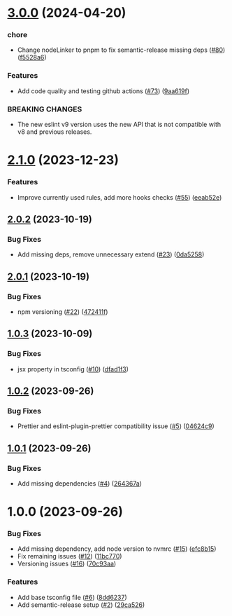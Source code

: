 # [3.0.0](https://github.com/MatiPl01/eslint-config-react-native-matipl01/compare/v2.1.0...v3.0.0) (2024-04-20)


### chore

* Change nodeLinker to pnpm to fix semantic-release missing deps ([#80](https://github.com/MatiPl01/eslint-config-react-native-matipl01/issues/80)) ([f5528a6](https://github.com/MatiPl01/eslint-config-react-native-matipl01/commit/f5528a692a2863b67d834743a3a0e9ed33edbe2d))


### Features

* Add code quality and testing github actions ([#73](https://github.com/MatiPl01/eslint-config-react-native-matipl01/issues/73)) ([9aa619f](https://github.com/MatiPl01/eslint-config-react-native-matipl01/commit/9aa619f7fd0d09e1c3db60f1b3d23daafbac0e63))


### BREAKING CHANGES

* The new eslint v9 version uses the new API that is not
compatible with v8 and previous releases.

# [2.1.0](https://github.com/MatiPl01/eslint-config-react-native-matipl01/compare/v2.0.2...v2.1.0) (2023-12-23)

### Features

* Improve currently used rules, add more hooks checks ([#55](https://github.com/MatiPl01/eslint-config-react-native-matipl01/issues/55)) ([eeab52e](https://github.com/MatiPl01/eslint-config-react-native-matipl01/commit/eeab52e31ed00ffc7a13b91684282c3ca9c28794))

## [2.0.2](https://github.com/MatiPl01/eslint-config-react-native-matipl01/compare/v2.0.1...v2.0.2) (2023-10-19)

### Bug Fixes

- Add missing deps, remove unnecessary extend ([#23](https://github.com/MatiPl01/eslint-config-react-native-matipl01/issues/23)) ([0da5258](https://github.com/MatiPl01/eslint-config-react-native-matipl01/commit/0da5258dd592268e57c57afb0cc3c1c73edde7ad))

## [2.0.1](https://github.com/MatiPl01/eslint-config-react-native-matipl01/compare/v2.0.0...v2.0.1) (2023-10-19)

### Bug Fixes

- npm versioning ([#22](https://github.com/MatiPl01/eslint-config-react-native-matipl01/issues/22)) ([472411f](https://github.com/MatiPl01/eslint-config-react-native-matipl01/commit/472411f83d0b66cc3e1670c01345d07072691a2d))

## [1.0.3](https://github.com/MatiPl01/eslint-config-react-native-matipl01/compare/v1.0.2...v1.0.3) (2023-10-09)

### Bug Fixes

- jsx property in tsconfig ([#10](https://github.com/MatiPl01/eslint-config-react-native-matipl01/issues/10)) ([dfad1f3](https://github.com/MatiPl01/eslint-config-react-native-matipl01/commit/dfad1f379b96bdab3c4ccd0c9c65890c679b3cac))

## [1.0.2](https://github.com/MatiPl01/eslint-config-react-native-matipl01/compare/v1.0.1...v1.0.2) (2023-09-26)

### Bug Fixes

- Prettier and eslint-plugin-prettier compatibility issue ([#5](https://github.com/MatiPl01/eslint-config-react-native-matipl01/issues/5)) ([04624c9](https://github.com/MatiPl01/eslint-config-react-native-matipl01/commit/04624c9fc755e2aa7bd51f45f61e8bb9aa42b848))

## [1.0.1](https://github.com/MatiPl01/eslint-config-react-native-matipl01/compare/v1.0.0...v1.0.1) (2023-09-26)

### Bug Fixes

- Add missing dependencies ([#4](https://github.com/MatiPl01/eslint-config-react-native-matipl01/issues/4)) ([264367a](https://github.com/MatiPl01/eslint-config-react-native-matipl01/commit/264367aa3adf83d3e396cbfdada71baa38c5b64b))

# 1.0.0 (2023-09-26)

### Bug Fixes

- Add missing dependency, add node version to nvmrc ([#15](https://github.com/MatiPl01/eslint-config-react-native-matipl01/issues/15)) ([efc8b15](https://github.com/MatiPl01/eslint-config-react-native-matipl01/commit/efc8b150fc0fb834827956a935aed6c40712315f))
- Fix remaining issues ([#12](https://github.com/MatiPl01/eslint-config-react-native-matipl01/issues/12)) ([11bc770](https://github.com/MatiPl01/eslint-config-react-native-matipl01/commit/11bc770ec3c1944863fb8f1445a789b5c271ba13))
- Versioning issues ([#16](https://github.com/MatiPl01/eslint-config-react-native-matipl01/issues/16)) ([70c93aa](https://github.com/MatiPl01/eslint-config-react-native-matipl01/commit/70c93aab8d4a2e5463b5eb99cd14ae340a068d01))

### Features

- Add base tsconfig file ([#6](https://github.com/MatiPl01/eslint-config-react-native-matipl01/issues/6)) ([8dd6237](https://github.com/MatiPl01/eslint-config-react-native-matipl01/commit/8dd6237db67e9885d30f1cf0525b05e8b6a322ac))
- Add semantic-release setup ([#2](https://github.com/MatiPl01/eslint-config-react-native-matipl01/issues/2)) ([29ca526](https://github.com/MatiPl01/eslint-config-react-native-matipl01/commit/29ca52627fc296f84df3acfbe7bc3defd84fd12f))
